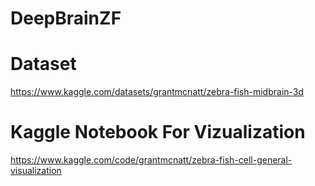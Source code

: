 # DeepBrainZF


# Dataset
https://www.kaggle.com/datasets/grantmcnatt/zebra-fish-midbrain-3d

# Kaggle Notebook For Vizualization
https://www.kaggle.com/code/grantmcnatt/zebra-fish-cell-general-visualization
